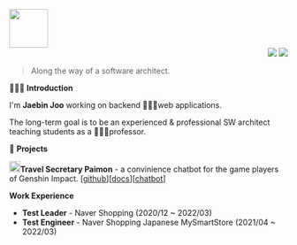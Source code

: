<div>
 <a href='https://www.credly.com/badges/07f80eb1-7b17-4e97-977f-bd39b333bd59'>
  <img src='https://images.credly.com/size/340x340/images/0e284c3f-5164-4b21-8660-0d84737941bc/image.png' width=70 height=70 />
 </a>
</div>
<div dir='rtl'> 
 <a href='https://leetcode.com/binchoo'>
  <img src='https://img.shields.io/badge/dynamic/json?style=flat-square&labelColor=black&color=%23ffa116&label=Solved&query=solvedOverTotal&url=https%3A%2F%2Fleetcode-badge.vercel.app%2Fapi%2Fusers%2Fbinchoo&logo=leetcode&logoColor=yellow'/></a>
 <a href='https://leetcode.com/binchoo'>
  <img src='https://img.shields.io/badge/dynamic/json?style=flat-square&labelColor=black&color=%23ffa116&label=Ranking&query=ranking&url=https%3A%2F%2Fleetcode-badge.vercel.app%2Fapi%2Fusers%2Fbinchoo&logo=leetcode&logoColor=yellow' /></a>
</div>

> Along the way of a software architect.


🙋🏻‍♂️ **Introduction**

I'm **Jaebin Joo**  working on backend 👨🏻‍💻web applications. 

The long-term goal is to be an experienced & professional SW architect teaching students as a 👨🏻‍🏫professor.


👀 **Projects**

<img src='https://static.wikia.nocookie.net/gensin-impact/images/d/d4/Item_Primogem.png/revision/latest?cb=20201117071158' width=20 height=20/>**Travel Secretary Paimon** - a convinience chatbot for the game players of Genshin Impact. [[github](https://github.com/binchoo/PaimonGanyu)][[docs](https://github.com/binchoo/paimonganyu-doc)][[chatbot](https://pf.kakao.com/_mtPFb)]

**Work Experience**

- **Test Leader** - Naver Shopping (2020/12 ~ 2022/03)
- **Test Engineer** - Naver Shopping Japanese MySmartStore (2021/04 ~ 2022/03)
